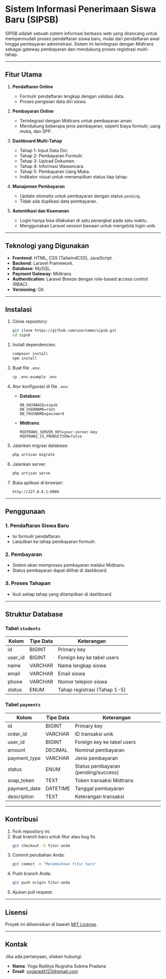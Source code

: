 
# Sistem Informasi Penerimaan Siswa Baru (SIPSB)

SIPSB adalah sebuah sistem informasi berbasis web yang dirancang untuk mempermudah proses pendaftaran siswa baru, mulai dari pendaftaran awal hingga pembayaran administrasi. Sistem ini terintegrasi dengan Midtrans sebagai gateway pembayaran dan mendukung proses registrasi multi-tahap.

---

## Fitur Utama

1. **Pendaftaran Online**
   - Formulir pendaftaran lengkap dengan validasi data.
   - Proses pengisian data diri siswa.

2. **Pembayaran Online**
   - Terintegrasi dengan Midtrans untuk pembayaran aman.
   - Mendukung beberapa jenis pembayaran, seperti biaya formulir, uang muka, dan SPP.

3. **Dashboard Multi-Tahap**
   - Tahap 1: Input Data Diri.
   - Tahap 2: Pembayaran Formulir.
   - Tahap 3: Upload Dokumen.
   - Tahap 4: Informasi Wawancara.
   - Tahap 5: Pembayaran Uang Muka.
   - Indikator visual untuk menampilkan status tiap tahap.

4. **Manajemen Pembayaran**
   - Update otomatis untuk pembayaran dengan status `pending`.
   - Tidak ada duplikasi data pembayaran.

5. **Autentikasi dan Keamanan**
   - Login hanya bisa dilakukan di satu perangkat pada satu waktu.
   - Menggunakan Laravel session bawaan untuk mengelola login unik.

---

## Teknologi yang Digunakan

- **Frontend**: HTML, CSS (TailwindCSS), JavaScript.
- **Backend**: Laravel Framework.
- **Database**: MySQL.
- **Payment Gateway**: Midtrans.
- **Authentication**: Laravel Breeze dengan role-based access control (RBAC).
- **Versioning**: Git.

---

## Instalasi

1. Clone repository:
   ```bash
   git clone https://github.com/username/sipsb.git
   cd sipsb
   ```

2. Install dependencies:
   ```bash
   composer install
   npm install
   ```

3. Buat file `.env`:
   ```bash
   cp .env.example .env
   ```

4. Atur konfigurasi di file `.env`:
   - **Database**:
     ```env
     DB_DATABASE=sipsb
     DB_USERNAME=root
     DB_PASSWORD=password
     ```
   - **Midtrans**:
     ```env
     MIDTRANS_SERVER_KEY=your-server-key
     MIDTRANS_IS_PRODUCTION=false
     ```

5. Jalankan migrasi database:
   ```bash
   php artisan migrate
   ```

6. Jalankan server:
   ```bash
   php artisan serve
   ```

7. Buka aplikasi di browser:
   ```
   http://127.0.0.1:8000
   ```

---

## Penggunaan

### 1. Pendaftaran Siswa Baru
- Isi formulir pendaftaran.
- Lanjutkan ke tahap pembayaran formulir.

### 2. Pembayaran
- Sistem akan memproses pembayaran melalui Midtrans.
- Status pembayaran dapat dilihat di dashboard.

### 3. Proses Tahapan
- Ikuti setiap tahap yang ditampilkan di dashboard.

---

## Struktur Database

### Tabel `students`
| Kolom        | Tipe Data  | Keterangan                       |
|--------------|------------|-----------------------------------|
| id           | BIGINT     | Primary key                     |
| user_id      | BIGINT     | Foreign key ke tabel users       |
| name         | VARCHAR    | Nama lengkap siswa               |
| email        | VARCHAR    | Email siswa                      |
| phone        | VARCHAR    | Nomor telepon siswa              |
| status       | ENUM       | Tahap registrasi (Tahap 1-5)     |

### Tabel `payments`
| Kolom         | Tipe Data  | Keterangan                           |
|---------------|------------|---------------------------------------|
| id            | BIGINT     | Primary key                          |
| order_id      | VARCHAR    | ID transaksi unik                    |
| user_id       | BIGINT     | Foreign key ke tabel users           |
| amount        | DECIMAL    | Nominal pembayaran                   |
| payment_type  | VARCHAR    | Jenis pembayaran                     |
| status        | ENUM       | Status pembayaran (pending/success)  |
| snap_token    | TEXT       | Token transaksi Midtrans             |
| payment_date  | DATETIME   | Tanggal pembayaran                   |
| description   | TEXT       | Keterangan transaksi                 |

---

## Kontribusi

1. Fork repository ini.
2. Buat branch baru untuk fitur atau bug fix.
   ```bash
   git checkout -b fitur-anda
   ```
3. Commit perubahan Anda:
   ```bash
   git commit -m "Menambahkan fitur baru"
   ```
4. Push branch Anda:
   ```bash
   git push origin fitur-anda
   ```
5. Ajukan pull request.

---

## Lisensi

Proyek ini dilisensikan di bawah [MIT License](LICENSE).

---

## Kontak

Jika ada pertanyaan, silakan hubungi:
- **Nama**: Yoga Raditya Nugraha Sukma Pradana
- **Email**: yogaradit123@gmail.com

